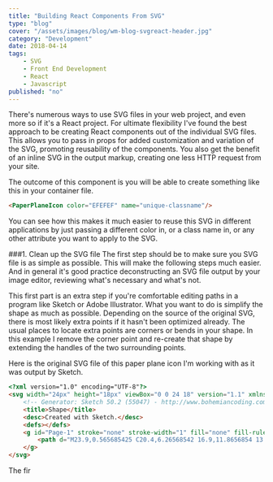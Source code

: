 ```yaml
---
title: "Building React Components From SVG"
type: "blog"
cover: "/assets/images/blog/wm-blog-svgreact-header.jpg"
category: "Development"
date: 2018-04-14	
tags:
    - SVG
    - Front End Development
    - React
    - Javascript
published: "no"
---
```

There's numerous ways to use SVG files in your web project, and even more so if it's a React project. For ultimate flexibility I've found the best approach to be creating React components out of the individual SVG files. This allows you to pass in props for added customization and variation of the SVG, promoting reusability of the components. You also get the benefit of an inline SVG in the output markup, creating one less HTTP request from your site.

The outcome of this component is you will be able to create something like this in your container file.
```html
<PaperPlaneIcon color="EFEFEF" name="unique-classname"/>
```
You can see how this makes it much easier to reuse this SVG in different applications by just passing a different color in, or a class name in, or any other attribute you want to apply to the SVG.

###1. Clean up the SVG file
The first step should be to make sure you SVG file is as simple as possible. This will make the following steps much easier. And in general it's good practice deconstructing an SVG file output by your image editor, reviewing what's necessary and what's not.

This first part is an extra step if you're comfortable editing paths in a program like Sketch or Adobe Illustrator. What you want to do is simplify the shape as much as possible. Depending on the source of the original SVG, there is most likely extra points if it hasn't been optimized already. The usual places to locate extra points are corners or bends in your shape. In this example I remove the corner point and re-create that shape by extending the handles of the two surrounding points.

Here is the original SVG file of this paper plane icon I'm working with as it was output by Sketch.

```html
<?xml version="1.0" encoding="UTF-8"?>
<svg width="24px" height="18px" viewBox="0 0 24 18" version="1.1" xmlns="http://www.w3.org/2000/svg" xmlns:xlink="http://www.w3.org/1999/xlink">
    <!-- Generator: Sketch 50.2 (55047) - http://www.bohemiancoding.com/sketch -->
    <title>Shape</title>
    <desc>Created with Sketch.</desc>
    <defs></defs>
    <g id="Page-1" stroke="none" stroke-width="1" fill="none" fill-rule="evenodd">
        <path d="M23.9,0.565685425 C20.4,6.26568542 16.9,11.8656854 13.5,17.5656854 C13.3,17.8656854 13.1,17.9656854 12.8,17.7656854 C12.7674303,17.7439723 10.9674303,16.5439723 10.1,15.9656854 C9.95065308,15.9043315 9.80717468,15.9043315 9.7,15.9656854 C8.8,16.5656854 7.9,17.1656854 7,17.7656854 C6.6,18.0271301 6.3,17.8420105 6.3,17.3656854 C6.3,16.1656854 6.3,15.0656854 6.3,13.8656854 C6.3,13.5656854 6.4,13.4656854 6.6,13.2656854 C10.7,10.0656854 15.2228455,6.71980591 19.3228455,3.51980591 C19.3024445,3.46873474 19.3024445,3.46873474 19.2488556,3.41462708 C14.3488556,6.01462708 9.2,8.86568542 4.2,11.4656854 C4,11.5656854 3.9,11.5656854 3.7,11.4656854 C2.6,10.6656854 1.4,9.86568542 0.3,9.06568542 C0.110839844,8.8848877 0.110839844,8.70913696 0.4,8.56568542 C8.1,5.66568542 15.7,2.86568542 23.4,0.0656854249 C23.770813,-0.0779876709 24.0808411,0.212478638 23.9,0.565685425 Z" id="Shape" fill="#6E55E8" fill-rule="nonzero"></path>
    </g>
</svg>
```

The fir